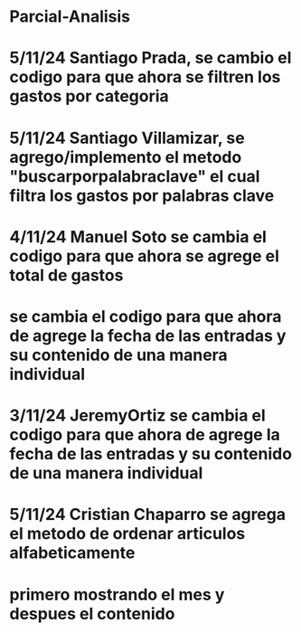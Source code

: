 # Parcial-Analisis
# 5/11/24 Santiago Prada, se cambio el codigo para que ahora se filtren los gastos por categoria
# 5/11/24 Santiago Villamizar, se agrego/implemento el metodo "buscarporpalabraclave" el cual filtra los gastos por palabras clave
# 4/11/24 Manuel Soto se cambia el codigo para que ahora se agrege el total de gastos 
# se cambia el codigo para que ahora de agrege la fecha de las entradas y su contenido de una manera individual
# 3/11/24 JeremyOrtiz se cambia el codigo para que ahora de agrege la fecha de las entradas y su contenido de una manera individual
# 5/11/24 Cristian Chaparro se agrega el metodo de ordenar articulos alfabeticamente
# primero mostrando el mes y despues el contenido 
